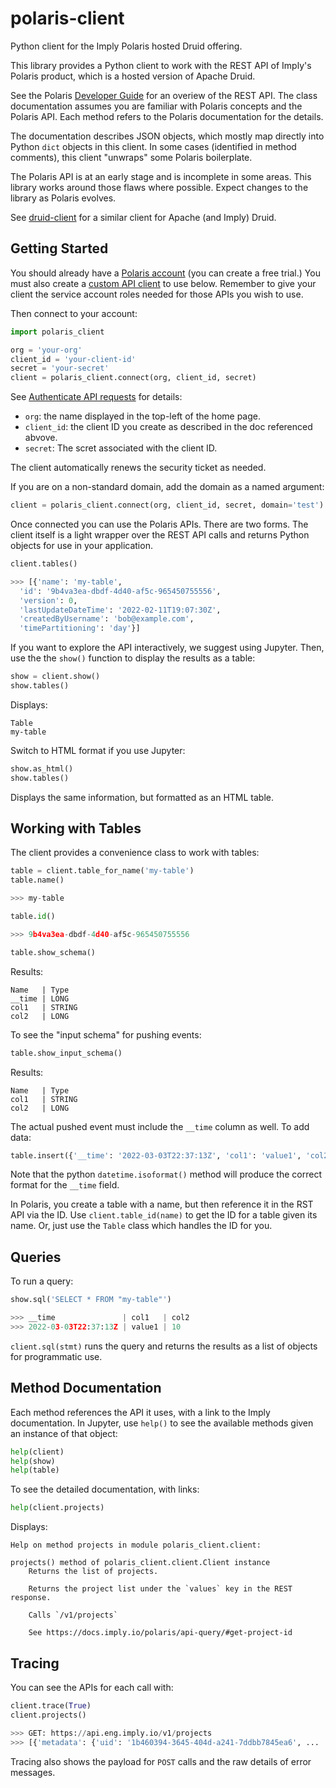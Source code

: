 # polaris-client

Python client for the Imply Polaris hosted Druid offering.

This library provides a Python client to work with the REST API of Imply's Polaris
product, which is a hosted version of Apache Druid.

See the Polaris
[Developer Guide](https://docs.imply.io/polaris/api-overview/) for an overiew
of the REST API. The class documentation assumes you are familiar with
Polaris concepts and the Polaris API. Each method refers to the Polaris
documentation for the details.

The documentation describes JSON objects, which mostly map directly into
Python `dict` objects in this client. In some cases (identified in method
comments), this client "unwraps" some Polaris boilerplate.

The Polaris API is at an early stage and is incomplete in some areas. This
library works around those flaws where possible. Expect changes to the
library as Polaris evolves.

See [druid-client](https://github.com/paul-rogers/druid-client) for a similar 
client for Apache (and Imply) Druid.

## Getting Started

You should already have a [Polaris account](https://imply.io/polaris-signup)
(you can create a free trial.) You must also create a
[custom API client](https://docs.imply.io/polaris/oauth/#create-a-custom-api-client)
to use below. Remember to give your client the service account roles needed
for those APIs you wish to use.

Then connect to your account:

```python
import polaris_client

org = 'your-org'
client_id = 'your-client-id'
secret = 'your-secret'
client = polaris_client.connect(org, client_id, secret)
```

See [Authenticate API requests](https://docs.imply.io/polaris/oauth/) for
details:

* `org`: the name displayed in the top-left of the home page.
* `client_id`: the client ID you create as described in the doc referenced abvove.
* `secret`: The scret associated with the client ID.

The client automatically renews the security ticket as needed.

If you are on a non-standard domain, add the domain
as a named argument:

```python
client = polaris_client.connect(org, client_id, secret, domain='test')
```

Once connected you can use the Polaris APIs. There are two forms. The
client itself is a light wrapper over the REST API calls and returns
Python objects for use in your application.

```python
client.tables()

>>> [{'name': 'my-table',
  'id': '9b4va3ea-dbdf-4d40-af5c-965450755556',
  'version': 0,
  'lastUpdateDateTime': '2022-02-11T19:07:30Z',
  'createdByUsername': 'bob@example.com',
  'timePartitioning': 'day'}]
```

If you want to explore the API interactively, we suggest using Jupyter.
Then, use the the `show()` function to display the results as a table:

```python
show = client.show()
show.tables()
```

Displays:

```text
Table
my-table
```

Switch to HTML format if you use Jupyter:

```python
show.as_html()
show.tables()
```

Displays the same information, but formatted as an HTML table.

## Working with Tables

The client provides a convenience class to work with tables:

```python
table = client.table_for_name('my-table')
table.name()

>>> my-table

table.id()

>>> 9b4va3ea-dbdf-4d40-af5c-965450755556

table.show_schema()
```

Results:

```text
Name   | Type
__time | LONG
col1   | STRING
col2   | LONG
```

To see the "input schema" for pushing events:

```python
table.show_input_schema()
```

Results:

```text
Name   | Type
col1   | STRING
col2   | LONG
```

The actual pushed event must include the `__time` column as well. To add data:

```python
table.insert({'__time': '2022-03-03T22:37:13Z', 'col1': 'value1', 'col2': 10})
```

Note that the python `datetime.isoformat()` method will produce the correct format
for the `__time` field.

In Polaris, you create a table with a name, but then reference it in the
RST API via the ID. Use `client.table_id(name)` to get the ID for a table given its
name. Or, just use the `Table` class which handles the ID for you.

## Queries

To run a query:

``` python
show.sql('SELECT * FROM "my-table"')

>>> __time               | col1   | col2
>>> 2022-03-03T22:37:13Z | value1 | 10
```

`client.sql(stmt)` runs the query and returns the results as a list of
objects for programmatic use.

## Method Documentation

Each method references the API it uses, with a link to the Imply documentation.
In Jupyter, use `help()` to see the available methods given an instance of
that object:

```python
help(client)
help(show)
help(table)
```

To see the detailed documentation, with links:

```python
help(client.projects)
```

Displays:

```text
Help on method projects in module polaris_client.client:

projects() method of polaris_client.client.Client instance
    Returns the list of projects.
    
    Returns the project list under the `values` key in the REST response.
    
    Calls `/v1/projects`
    
    See https://docs.imply.io/polaris/api-query/#get-project-id
``` 

## Tracing

You can see the APIs for each call with:

```python
client.trace(True)
client.projects()

>>> GET: https://api.eng.imply.io/v1/projects
>>> [{'metadata': {'uid': '1b460394-3645-404d-a241-7ddbb7845ea6', ...
```

Tracing also shows the payload for `POST` calls and the raw details
of error messages.
